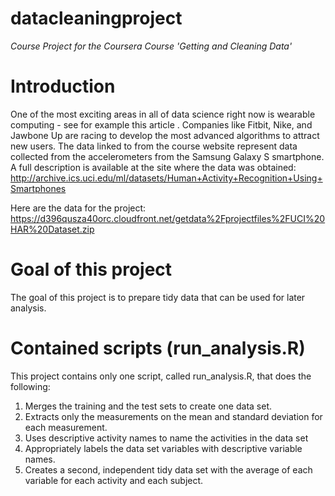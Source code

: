 datacleaningproject
===================

_Course Project for the Coursera Course 'Getting and Cleaning Data'_

# Introduction

One of the most exciting areas in all of data science right now is wearable computing - see for example this article . Companies like Fitbit, Nike, and Jawbone Up are racing to develop the most advanced algorithms to attract new users. The data linked to from the course website represent data collected from the accelerometers from the Samsung Galaxy S smartphone. A full description is available at the site where the data was obtained: http://archive.ics.uci.edu/ml/datasets/Human+Activity+Recognition+Using+Smartphones 

Here are the data for the project: https://d396qusza40orc.cloudfront.net/getdata%2Fprojectfiles%2FUCI%20HAR%20Dataset.zip

# Goal of this project

The goal of this project is to prepare tidy data that can be used for later analysis.

# Contained scripts (run_analysis.R)

This project contains only one script, called run_analysis.R, that does the following:

1. Merges the training and the test sets to create one data set.
2. Extracts only the measurements on the mean and standard deviation for each measurement. 
3. Uses descriptive activity names to name the activities in the data set
4. Appropriately labels the data set variables with descriptive variable names. 
5. Creates a second, independent tidy data set with the average of each variable for each activity and each subject. 